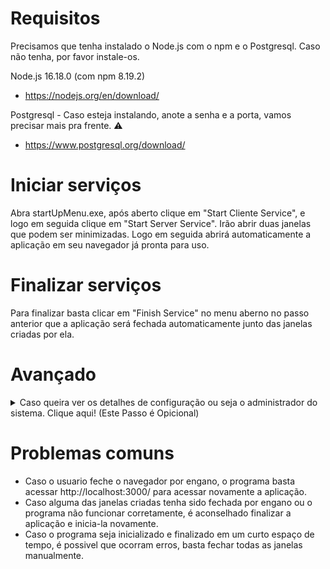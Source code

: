 # Requisitos

Precisamos que tenha instalado o Node.js com o npm e o Postgresql.
Caso não tenha, por favor instale-os.

Node.js 16.18.0 (com npm 8.19.2)

- https://nodejs.org/en/download/

Postgresql - Caso esteja instalando, anote a senha e a porta, vamos precisar mais pra frente. :warning:

- https://www.postgresql.org/download/

# Iniciar serviços

Abra startUpMenu.exe, após aberto clique em "Start Cliente Service", e logo em seguida clique em "Start Server Service". 
Irão abrir duas janelas que podem ser minimizadas. Logo em seguida abrirá automaticamente a aplicação em seu navegador já pronta para uso.

# Finalizar serviços

Para finalizar basta clicar em "Finish Service" no menu aberno no passo anterior que a aplicação será fechada automaticamente junto das janelas
criadas por ela. 

# Avançado
<details><summary> Caso queira ver os detalhes de configuração ou seja o administrador do sistema. Clique aqui! (Este Passo é Opicional) </summary>
Os passos abaixo não são necessarios caso o menu tenha sido iniciado corretamente. 
Recomendado apenas para programadores que queiram configurações adicionais a aplicação.

## Atualize

Caso já possua o npm instalado, certifique-se de atualizar o mesmo.
Abra o terminal e execute o seguinte comando:

```
npm install -g npm
```

## Agora vamos instalar as extensões do server e do cliente

Pelo terminal, navegue ate a pasta /server/ (cd server)
Execute o seguinte comando. Ele irá instalar todos os pacotes necessarios.

```
npm i
```

Ao termino e ainda pelo terminal
Volte à pasta raiz (cd ..) e entre na pasta client (cd client)
Execute o comando a seguir

```
npm i
```

## Configure o acesso ao Postgres

Precisamos fazer acesso ao banco através da nossa API.
Precisamos de algumas informações do banco instalado.

- {USER}: Usuario do seu banco. Padrão: postgres
- {PASSWORD}: A senha criada durante a configuração.
- {HOST}: O nome da maquina onde o banco está instalado, se for na mesma maquina, use localhost
- {PORT}: A porta configurada durante a instalação. Padrão: 5432
- {DATABASE}: O nome para a base de dados que desejar. Recomendamos catequese
- {SCHEMA}: O schema usado para as tabelas. Recomendamos catequese.

Em posse dessas informações, monte o endereço de acesso substituindo os campos chaves pelos seus dados de acesso. :heavy_check_mark:

DATABASE_URL=postgresql://{USER}:{PASSWORD}@{HOST}:{PORT}/{DATABASE}?schema={SCHEMA}

Exemplo:
DATABASE_URL="postgresql://postgres:1234@localhost:5432/catequese?schema=catequese"

Agora, navegue até a pasta /server/ e abra o arquivo .env, pode abrir com qualquer editor de texto.
No final desse arquivo, cole o endereço de acesso.
Salve e feche o editor de texto.

## Criar o banco

Com o acesso do banco configurado, vamos efetivamente criar a base de dados.
Para isso, pelo terminal, navegue até a pasta server (cd server) e execute os seguintes comandos:

```
yarn prisma generate
```

```
yarn prisma migrate dev
```

## Execute o Servidor

Pronto, tudo configurado, agora basta executar o servidor.
Ainda na pasta server, execute o comando:

```
yarn dev
```

:trophy: Pronto, servidor rodando.

## Execute a aplicação Catequese_Para_Adultos

Para abrir a aplicação, acesse a pasta /client e execute no terminal o comando:

```
yarn start
```

Por ultimo, caso não abra automaticamente, basta acessar http://localhost:3000/ para interagir com a aplicação.
</details>

# Problemas comuns

- Caso o usuario feche o navegador por engano, o programa basta acessar http://localhost:3000/ para acessar novamente a aplicação.
- Caso alguma das janelas criadas tenha sido fechada por engano ou o programa não funcionar corretamente, é aconselhado finalizar a aplicação e inicia-la novamente.
- Caso o programa seja inicializado e finalizado em um curto espaço de tempo, é possivel que ocorram erros, basta fechar todas as janelas manualmente.
